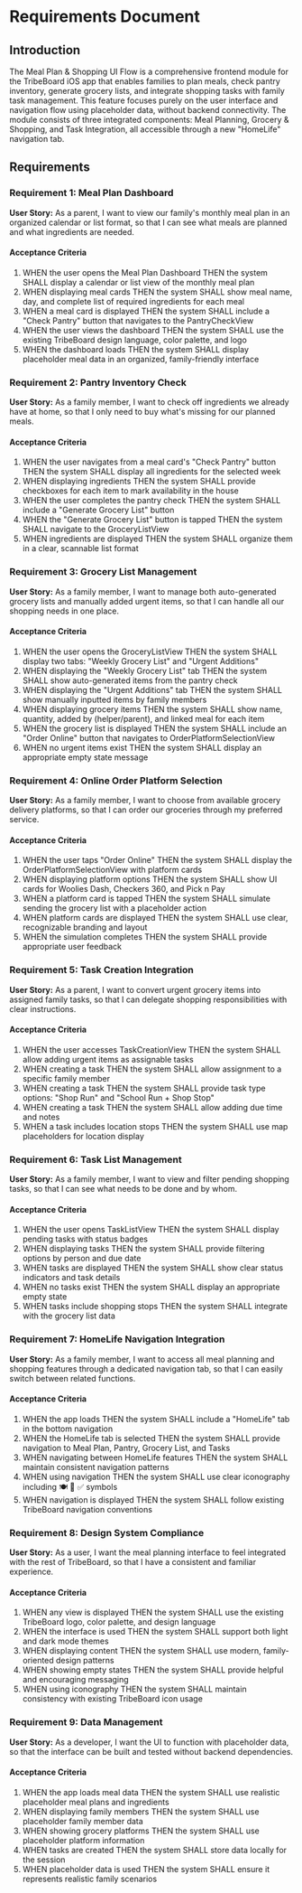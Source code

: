 # Requirements Document

## Introduction

The Meal Plan & Shopping UI Flow is a comprehensive frontend module for the TribeBoard iOS app that enables families to plan meals, check pantry inventory, generate grocery lists, and integrate shopping tasks with family task management. This feature focuses purely on the user interface and navigation flow using placeholder data, without backend connectivity. The module consists of three integrated components: Meal Planning, Grocery & Shopping, and Task Integration, all accessible through a new "HomeLife" navigation tab.

## Requirements

### Requirement 1: Meal Plan Dashboard

**User Story:** As a parent, I want to view our family's monthly meal plan in an organized calendar or list format, so that I can see what meals are planned and what ingredients are needed.

#### Acceptance Criteria

1. WHEN the user opens the Meal Plan Dashboard THEN the system SHALL display a calendar or list view of the monthly meal plan
2. WHEN displaying meal cards THEN the system SHALL show meal name, day, and complete list of required ingredients for each meal
3. WHEN a meal card is displayed THEN the system SHALL include a "Check Pantry" button that navigates to the PantryCheckView
4. WHEN the user views the dashboard THEN the system SHALL use the existing TribeBoard design language, color palette, and logo
5. WHEN the dashboard loads THEN the system SHALL display placeholder meal data in an organized, family-friendly interface

### Requirement 2: Pantry Inventory Check

**User Story:** As a family member, I want to check off ingredients we already have at home, so that I only need to buy what's missing for our planned meals.

#### Acceptance Criteria

1. WHEN the user navigates from a meal card's "Check Pantry" button THEN the system SHALL display all ingredients for the selected week
2. WHEN displaying ingredients THEN the system SHALL provide checkboxes for each item to mark availability in the house
3. WHEN the user completes the pantry check THEN the system SHALL include a "Generate Grocery List" button
4. WHEN the "Generate Grocery List" button is tapped THEN the system SHALL navigate to the GroceryListView
5. WHEN ingredients are displayed THEN the system SHALL organize them in a clear, scannable list format

### Requirement 3: Grocery List Management

**User Story:** As a family member, I want to manage both auto-generated grocery lists and manually added urgent items, so that I can handle all our shopping needs in one place.

#### Acceptance Criteria

1. WHEN the user opens the GroceryListView THEN the system SHALL display two tabs: "Weekly Grocery List" and "Urgent Additions"
2. WHEN displaying the "Weekly Grocery List" tab THEN the system SHALL show auto-generated items from the pantry check
3. WHEN displaying the "Urgent Additions" tab THEN the system SHALL show manually inputted items by family members
4. WHEN displaying grocery items THEN the system SHALL show name, quantity, added by (helper/parent), and linked meal for each item
5. WHEN the grocery list is displayed THEN the system SHALL include an "Order Online" button that navigates to OrderPlatformSelectionView
6. WHEN no urgent items exist THEN the system SHALL display an appropriate empty state message

### Requirement 4: Online Order Platform Selection

**User Story:** As a family member, I want to choose from available grocery delivery platforms, so that I can order our groceries through my preferred service.

#### Acceptance Criteria

1. WHEN the user taps "Order Online" THEN the system SHALL display the OrderPlatformSelectionView with platform cards
2. WHEN displaying platform options THEN the system SHALL show UI cards for Woolies Dash, Checkers 360, and Pick n Pay
3. WHEN a platform card is tapped THEN the system SHALL simulate sending the grocery list with a placeholder action
4. WHEN platform cards are displayed THEN the system SHALL use clear, recognizable branding and layout
5. WHEN the simulation completes THEN the system SHALL provide appropriate user feedback

### Requirement 5: Task Creation Integration

**User Story:** As a parent, I want to convert urgent grocery items into assigned family tasks, so that I can delegate shopping responsibilities with clear instructions.

#### Acceptance Criteria

1. WHEN the user accesses TaskCreationView THEN the system SHALL allow adding urgent items as assignable tasks
2. WHEN creating a task THEN the system SHALL allow assignment to a specific family member
3. WHEN creating a task THEN the system SHALL provide task type options: "Shop Run" and "School Run + Shop Stop"
4. WHEN creating a task THEN the system SHALL allow adding due time and notes
5. WHEN a task includes location stops THEN the system SHALL use map placeholders for location display

### Requirement 6: Task List Management

**User Story:** As a family member, I want to view and filter pending shopping tasks, so that I can see what needs to be done and by whom.

#### Acceptance Criteria

1. WHEN the user opens TaskListView THEN the system SHALL display pending tasks with status badges
2. WHEN displaying tasks THEN the system SHALL provide filtering options by person and due date
3. WHEN tasks are displayed THEN the system SHALL show clear status indicators and task details
4. WHEN no tasks exist THEN the system SHALL display an appropriate empty state
5. WHEN tasks include shopping stops THEN the system SHALL integrate with the grocery list data

### Requirement 7: HomeLife Navigation Integration

**User Story:** As a family member, I want to access all meal planning and shopping features through a dedicated navigation tab, so that I can easily switch between related functions.

#### Acceptance Criteria

1. WHEN the app loads THEN the system SHALL include a "HomeLife" tab in the bottom navigation
2. WHEN the HomeLife tab is selected THEN the system SHALL provide navigation to Meal Plan, Pantry, Grocery List, and Tasks
3. WHEN navigating between HomeLife features THEN the system SHALL maintain consistent navigation patterns
4. WHEN using navigation THEN the system SHALL use clear iconography including 🍽️ 🛒 ✅ symbols
5. WHEN navigation is displayed THEN the system SHALL follow existing TribeBoard navigation conventions

### Requirement 8: Design System Compliance

**User Story:** As a user, I want the meal planning interface to feel integrated with the rest of TribeBoard, so that I have a consistent and familiar experience.

#### Acceptance Criteria

1. WHEN any view is displayed THEN the system SHALL use the existing TribeBoard logo, color palette, and design language
2. WHEN the interface is used THEN the system SHALL support both light and dark mode themes
3. WHEN displaying content THEN the system SHALL use modern, family-oriented design patterns
4. WHEN showing empty states THEN the system SHALL provide helpful and encouraging messaging
5. WHEN using iconography THEN the system SHALL maintain consistency with existing TribeBoard icon usage

### Requirement 9: Data Management

**User Story:** As a developer, I want the UI to function with placeholder data, so that the interface can be built and tested without backend dependencies.

#### Acceptance Criteria

1. WHEN the app loads meal data THEN the system SHALL use realistic placeholder meal plans and ingredients
2. WHEN displaying family members THEN the system SHALL use placeholder family member data
3. WHEN showing grocery platforms THEN the system SHALL use placeholder platform information
4. WHEN tasks are created THEN the system SHALL store data locally for the session
5. WHEN placeholder data is used THEN the system SHALL ensure it represents realistic family scenarios